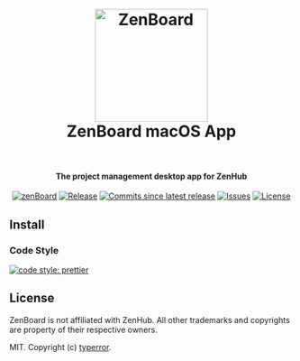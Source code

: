 <h1 align="center">
  <br>
  <a href="https://github.com/typerror"><img src="https://raw.githubusercontent.com/typerror/zen-board/master/assets/icon.png" alt="ZenBoard" width="200"></a>
  <br>
  ZenBoard macOS App
  <br>
  <br>
</h1>

<h4 align="center">The project management desktop app for ZenHub</h4>

<p align="center">
  <a href="https://github.com/typerror/zen-board"><img src="https://img.shields.io/badge/macos-ZenBoard-5e60ba.svg" alt="zenBoard"></a>
  <a href="https://github.com/typerror/zen-board/releases"><img src="https://img.shields.io/github/release/typerror/zen-board.svg" alt="Release"></a>
  <a href="#"><img src="https://img.shields.io/github/commits-since/typerror/zen-board/latest.svg" alt="Commits since latest release"></a>
  <a href="https://github.com/typerror/zen-board/issues"><img src="https://img.shields.io/github/issues/typerror/zen-board.svg" alt="Issues"></a>
  <a href="https://github.com/typerror/zen-board/license"><img src="https://img.shields.io/github/license/typerror/zen-board.svg" alt="License"></a>
</p>

## Install

### Code Style

[![code style: prettier](https://img.shields.io/badge/code_style-prettier-5e60ba.svg)](https://github.com/prettier/prettier)

## License

ZenBoard is not affiliated with ZenHub. All other trademarks and copyrights are property of their respective owners.

MIT. Copyright (c) [typerror](https://github.com/typerror).
